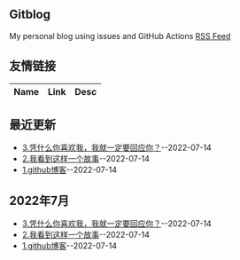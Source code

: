 ## Gitblog
My personal blog using issues and GitHub Actions
[RSS Feed](https://raw.githubusercontent.com/platojobs/blogs/master/feed.xml)
## 友情链接
| Name | Link | Desc | 
 | ---- | ---- | ---- |
## 最近更新
- [3.凭什么你喜欢我，我就一定要回应你？](https://github.com/platojobs/blogs/issues/3)--2022-07-14
- [2.我看到这样一个故事](https://github.com/platojobs/blogs/issues/2)--2022-07-14
- [1.github博客](https://github.com/platojobs/blogs/issues/1)--2022-07-14
## 2022年7月
- [3.凭什么你喜欢我，我就一定要回应你？](https://github.com/platojobs/blogs/issues/3)--2022-07-14
- [2.我看到这样一个故事](https://github.com/platojobs/blogs/issues/2)--2022-07-14
- [1.github博客](https://github.com/platojobs/blogs/issues/1)--2022-07-14
